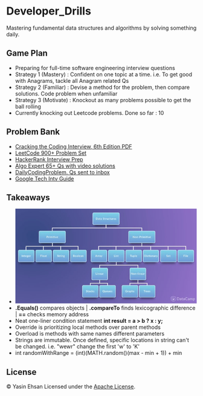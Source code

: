# Developer_Drills
Mastering fundamental data structures and algorithms by solving something daily.

## Game Plan
- Preparing for full-time software engineering interview questions
- Strategy 1 (Mastery) : Confident on one topic at a time. i.e. To get good with Anagrams, tackle all Anagram related Qs
- Strategy 2 (Familiar) : Devise a method for the problem, then compare solutions. Code problem when unfamiliar
- Strategy 3 (Motivate) : Knockout as many problems possible to get the ball rolling
- Currently knocking out Leetcode problems. Done so far : 10


## Problem Bank
- [Cracking the Coding Interview, 6th Edition PDF](/cracking-code.pdf)
- [LeetCode 900+ Problem Set](https://leetcode.com/problemset/all/) 
- [HackerRank Interview Prep](https://www.hackerrank.com/interview/interview-preparation-kit?h_l=domains&h_r=hrw&utm_source=hrwCandidateFeedback)
- [Algo Expert 65+ Qs with video solutions](https://www.algoexpert.io/)
- [DailyCodingProblem. Qs sent to inbox](https://www.dailycodingproblem.com/)
- [Google Tech Intv Guide](https://techdevguide.withgoogle.com)



## Takeaways
- ![Dope Data-Structure flowchart](/dump/pics/flow-purple.jpg)
- **.Equals()** compares objects | **.compareTo** finds lexicographic difference | **==** checks memory address
- Neat one-liner condition statement **int result = a > b ? x : y;**
- Override is prioritizing local methods over parent methods
- Overload is methods with same names different parameters
- Strings are immutable. Once defined, specific locations in string can't be changed. i.e. "wewr" change the first 'w' to 'K'
- int randomWithRange = (int)(MATH.random()(max - min + 1)) + min


## License
© Yasin Ehsan
Licensed under the [Apache License](LICENSE).
